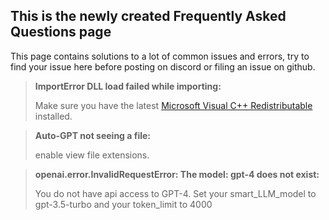 ## This is the newly created Frequently Asked Questions page
This page contains solutions to a lot of common issues and errors, try to find your issue here before posting on discord or filing an issue on github.

> **ImportError DLL load failed while importing:**
>
> Make sure you have the latest [Microsoft Visual C++ Redistributable](https://learn.microsoft.com/en-us/cpp/windows/latest-supported-vc-redist?view=msvc-170#visual-studio-2015-2017-2019-and-2022) installed.

> **Auto-GPT not seeing a file:**
>
> enable view file extensions.

> **openai.error.InvalidRequestError: The model: gpt-4 does not exist:**
>
> You do not have api access to GPT-4. Set your smart_LLM_model to gpt-3.5-turbo and your token_limit to 4000 